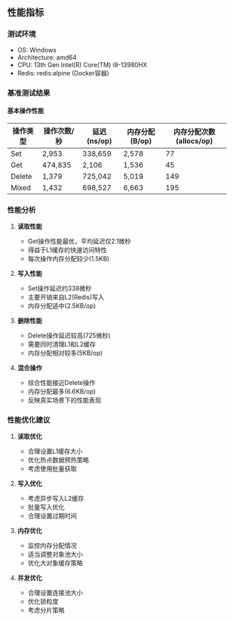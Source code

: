 ## 性能指标

### 测试环境
- OS: Windows
- Architecture: amd64
- CPU: 13th Gen Intel(R) Core(TM) i9-13980HX
- Redis: redis:alpine (Docker容器)

### 基准测试结果

#### 基本操作性能
| 操作类型 | 操作次数/秒 | 延迟(ns/op) | 内存分配(B/op) | 内存分配次数(allocs/op) |
|---------|------------|-------------|---------------|----------------------|
| Set     | 2,953     | 338,659     | 2,578         | 77                  |
| Get     | 474,835   | 2,106       | 1,536         | 45                  |
| Delete  | 1,379     | 725,042     | 5,019         | 149                 |
| Mixed   | 1,432     | 698,527     | 6,663         | 195                 |

### 性能分析

1. **读取性能**
   - Get操作性能最优，平均延迟仅2.1微秒
   - 得益于L1缓存的快速访问特性
   - 每次操作内存分配较少(1.5KB)

2. **写入性能**
   - Set操作延迟约338微秒
   - 主要开销来自L2(Redis)写入
   - 内存分配适中(2.5KB/op)

3. **删除性能**
   - Delete操作延迟较高(725微秒)
   - 需要同时清理L1和L2缓存
   - 内存分配相对较多(5KB/op)

4. **混合操作**
   - 综合性能接近Delete操作
   - 内存分配最多(6.6KB/op)
   - 反映真实场景下的性能表现

### 性能优化建议

1. **读取优化**
   - 合理设置L1缓存大小
   - 优化热点数据预热策略
   - 考虑使用批量获取

2. **写入优化**
   - 考虑异步写入L2缓存
   - 批量写入优化
   - 合理设置过期时间

3. **内存优化**
   - 监控内存分配情况
   - 适当调整对象池大小
   - 优化大对象缓存策略

4. **并发优化**
   - 合理设置连接池大小
   - 优化锁粒度
   - 考虑分片策略